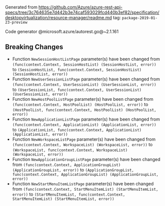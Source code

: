 Generated from https://github.com/Azure/azure-rest-api-specs/tree/3c764635e7d442b3e74caf593029fcd440b3ef82/specification/desktopvirtualization/resource-manager/readme.md tag: `package-2019-01-23-preview`

Code generator @microsoft.azure/autorest.go@~2.1.161

## Breaking Changes

- Function `NewSessionHostListPage` parameter(s) have been changed from `(func(context.Context, SessionHostList) (SessionHostList, error))` to `(SessionHostList, func(context.Context, SessionHostList) (SessionHostList, error))`
- Function `NewUserSessionListPage` parameter(s) have been changed from `(func(context.Context, UserSessionList) (UserSessionList, error))` to `(UserSessionList, func(context.Context, UserSessionList) (UserSessionList, error))`
- Function `NewHostPoolListPage` parameter(s) have been changed from `(func(context.Context, HostPoolList) (HostPoolList, error))` to `(HostPoolList, func(context.Context, HostPoolList) (HostPoolList, error))`
- Function `NewApplicationListPage` parameter(s) have been changed from `(func(context.Context, ApplicationList) (ApplicationList, error))` to `(ApplicationList, func(context.Context, ApplicationList) (ApplicationList, error))`
- Function `NewWorkspaceListPage` parameter(s) have been changed from `(func(context.Context, WorkspaceList) (WorkspaceList, error))` to `(WorkspaceList, func(context.Context, WorkspaceList) (WorkspaceList, error))`
- Function `NewApplicationGroupListPage` parameter(s) have been changed from `(func(context.Context, ApplicationGroupList) (ApplicationGroupList, error))` to `(ApplicationGroupList, func(context.Context, ApplicationGroupList) (ApplicationGroupList, error))`
- Function `NewStartMenuItemListPage` parameter(s) have been changed from `(func(context.Context, StartMenuItemList) (StartMenuItemList, error))` to `(StartMenuItemList, func(context.Context, StartMenuItemList) (StartMenuItemList, error))`
